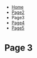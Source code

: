 
<ul class="breadcrumb">
  <li><a href="#">Home</a></li>
  <li><a href="#">Page2</a></li>
  <li>Page3</a></li>
  <li><a href="#">Page4</a></li>
  <li><a href="#">Page5</a></li>
</ul>




<body>
<h1> Page 3 </h1>
